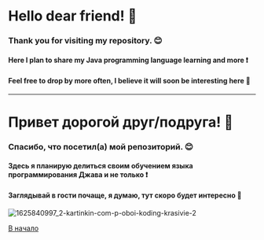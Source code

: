 # **Hello dear friend! :wolf:**
### Thank you for visiting my repository. :blush:
#### Here I plan to share my Java programming language learning and more :exclamation:
#### Feel free to drop by more often, I believe it will soon be interesting here :wolf:
____________________________________________________________________________________
# **Привет дорогой друг/подруга! :wolf:**
### Спасибо, что посетил(а) мой репозиторий. :blush:
#### Здесь я планирую делиться своим обучением языка программирования Джава и не только :exclamation:
#### Заглядывай в гости почаще, я думаю, тут скоро будет интересно :wolf:

![1625840997_2-kartinkin-com-p-oboi-koding-krasivie-2](https://github.com/mannaro/trivium1984-gmail.com/assets/818808/ffe33442-389e-439f-9440-8c5bfc2b0942)

[В начало](#hello-dear-friend-wave)